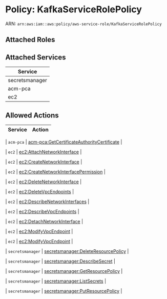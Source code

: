 # Policy: KafkaServiceRolePolicy

ARN: `arn:aws:iam::aws:policy/aws-service-role/KafkaServiceRolePolicy`

## Attached Roles

## Attached Services

| Service |
|---------|
| secretsmanager |
| acm-pca |
| ec2 |

## Allowed Actions

| Service | Action |
|:-------:|--------|

| `acm-pca` | [acm-pca:GetCertificateAuthorityCertificate](../actions.md#acm-pca:getcertificateauthoritycertificate) |

| `ec2` | [ec2:AttachNetworkInterface](../actions.md#ec2:attachnetworkinterface) |

| `ec2` | [ec2:CreateNetworkInterface](../actions.md#ec2:createnetworkinterface) |

| `ec2` | [ec2:CreateNetworkInterfacePermission](../actions.md#ec2:createnetworkinterfacepermission) |

| `ec2` | [ec2:DeleteNetworkInterface](../actions.md#ec2:deletenetworkinterface) |

| `ec2` | [ec2:DeleteVpcEndpoints](../actions.md#ec2:deletevpcendpoints) |

| `ec2` | [ec2:DescribeNetworkInterfaces](../actions.md#ec2:describenetworkinterfaces) |

| `ec2` | [ec2:DescribeVpcEndpoints](../actions.md#ec2:describevpcendpoints) |

| `ec2` | [ec2:DetachNetworkInterface](../actions.md#ec2:detachnetworkinterface) |

| `ec2` | [ec2:ModifyVpcEndpoint](../actions.md#ec2:modifyvpcendpoint) |

| `ec2` | [ec2:ModifyVpcEndpoint](../actions.md#ec2:modifyvpcendpoint) |

| `secretsmanager` | [secretsmanager:DeleteResourcePolicy](../actions.md#secretsmanager:deleteresourcepolicy) |

| `secretsmanager` | [secretsmanager:DescribeSecret](../actions.md#secretsmanager:describesecret) |

| `secretsmanager` | [secretsmanager:GetResourcePolicy](../actions.md#secretsmanager:getresourcepolicy) |

| `secretsmanager` | [secretsmanager:ListSecrets](../actions.md#secretsmanager:listsecrets) |

| `secretsmanager` | [secretsmanager:PutResourcePolicy](../actions.md#secretsmanager:putresourcepolicy) |
